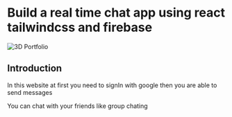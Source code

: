 # Build a real time chat app using react tailwindcss and firebase
![3D Portfolio](screenshot.png)

## Introduction
In this website at first you need to signIn with google then you are able to send messages
>
You can chat with your friends like group chating